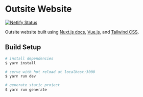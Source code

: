 # Outsite Website
[![Netlify Status](https://api.netlify.com/api/v1/badges/52c3debd-da63-4ad3-b8c7-2d6b009fcac7/deploy-status)](https://app.netlify.com/sites/outsite/deploys)

Outsite website built using [Nuxt.js docs](https://nuxtjs.org), [Vue.js](https://vuejs.org/), and [Tailwind CSS](https://tailwindcss.com/).

## Build Setup

``` bash
# install dependencies
$ yarn install

# serve with hot reload at localhost:3000
$ yarn run dev

# generate static project
$ yarn run generate
```
